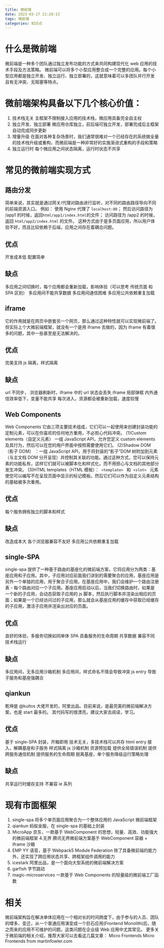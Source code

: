 ```yaml
---
title: 微前端
date: 2023-03-27 21:29:13
tags: 微前端
categories: 知识点
---
```


# 什么是微前端

微前端是一种多个团队通过独立发布功能的方式来共同构建现代化 web 应用的技术手段及方法策略。
微前端可以将多个小型应用整合成一个完整的应用。每个小型应用都是独立开发、独立运行、独立部署的，这就意味着可以多团队并行开发 且有无冲突、无阻塞等特点。

# 微前端架构具备以下几个核心价值：

1. 技术栈无关
   主框架不限制接入应用的技术栈，微应用具备完全自主权
2. 独立开发、独立部署
   微应用仓库独立，前后端可独立开发，部署完成后主框架自动完成同步更新
3. 增量升级
   在面对各种复杂场景时，我们通常很难对一个已经存在的系统做全量的技术栈升级或重构，而微前端是一种非常好的实施渐进式重构的手段和策略
4. 独立运行时
   每个微应用之间状态隔离，运行时状态不共享

# 常见的微前端实现方式

## 路由分发

简单来说，其实就是通过网关/代理对路由进行监听，对不同的路由路径导向不同的前端资源入口。
例如：
使用 Nginx 代理了 `localhost:80`；
然后访问路径为 /app1 的时候，返回`html/app1/index.html`的文件；
访问路径为 /app2 的时候，返回 `html/app2/index.html` 的文件。
这种方式由于是多页面应用，所以用户体验不好，而且比较依赖于后端，应用之间存在着耦合问题。

## 优点

开发成本低
配置简单

## 缺点

多应用之间切换时，每个应用都会重新加载，影响体验（可以思考 传统页面 和 SPA 区别）
多应用间不能共享数据
多应用间通信困难
多应用公共依赖重复加载

## iframe

它的作用就是在网页中嵌套另一个网页，那么通过这种特性就可以实现微前端了。
但实际上个大微前端框架，就没有一个是用 iframe 去做的，因为 iframe 有着很多的问题，其中一些甚至是无法解决的。

## 优点

完美支持 js 隔离，样式隔离

## 缺点

url 不同步， 浏览器刷新时，iframe 中的 url 状态会丢失
iframe 局部弹框
内外通信效率低下，变量不能共享
每次进入，资源都会被重新加载，速度较慢

## Web Components

Web Components 它由三项主要技术组成，它们可以一起使用来创建封装功能的定制元素，可以在你喜欢的任何地方重用，不必担心代码冲突。
(1)Custom elements（自定义元素） 一组 JavaScript API，允许您定义 custom elements 及其行为，然后可以在您的用户界面中按照需要使用它们。
(2)Shadow DOM（影子 DOM） ：一组 JavaScript API，用于将封装的“影子”DOM 树附加到元素（与主文档 DOM 分开呈现）并控制其关联的功能。通过这种方式，您可以保持元素的功能私有，这样它们就可以被脚本化和样式化，而不用担心与文档的其他部分发生冲突。
(3)HTML templates（HTML 模板）：` <template> ` 和  `<slot> ` 元素使您可以编写不在呈现页面中显示的标记模板。然后它们可以作为自定义元素结构的基础被多次重用。

## 优点

每个服务拥有独立的脚本和样式

## 缺点

改造成本大
各个浏览器兼容不友好
多应用公共依赖重复加载

## single-SPA

single-spa 提供了一种基于路由的基座化的微前端方案，它将应用分为两类：基座应用和子应用。其中，子应用对应前面我们讲到的需要聚合的应用，基座应用是另外一个单独的应用，用于聚合子应用。在基座应用中，我们会维护一个路由注册表 - 每个路由对应一个子应用。基座应用启动以后，当我们切换路由时，如果是一个新的子应用，会动态获取子应用的 js 脚本，然后执行脚本并渲染出相应的页面；如果是一个已经访问过的子应用，那么就会从基座应用的缓存中获取已经缓存的子应用，激活子应用并渲染出对应的页面。

## 优点

良好的体验，多服务切换如同单体 SPA
具备服务的生命周期
共享数据
兼容不同技术栈运行

## 缺点

多应用间，无多应用沙箱机制
多应用间，样式命名不慎会导致冲突
js entry 导致子服务和基座强耦合

## qiankun

乾坤是 @kuitos 大佬开发的，阿里出品。目前来说，是最完美的微前端解决方案，也是 start 最多的。
其代码写的很漂亮，建议大家去阅读，学习。

## 优点

基于 single-SPA 封装，开箱即用
技术无关，多技术栈可以共存
html entry 接入，解耦基座和子服务
样式隔离
js 沙箱机制
资源预加载
提供全局错误机制
提供跨服务通信机制
提供服务的生命周期
脱离基座，单个服务降级运行策略处理

## 缺点

共享运行时缓存支持
不兼容 ie 系列

# 现有市面框架

1. single-spa 将多个单页面应用聚合为一个整体应用的 JavaScript 微前端框架
2. qiankun 蚂蚁金服，在 single-spa 的基础上封装
3. MicroApp 京东，一款基于 WebComponent 的思想，轻量、高效、功能强大的微前端框架 4.无界 腾讯无界微前端方案基于 WebComponent 容器 + iframe 沙箱
4. EMP YY 语音，基于 Webpack5 Module Federation 除了具备微前端的能力外，还实现了跨应用状态共享、跨框架组件调用的能力
5. icestark 阿里出品，是一个面向大型系统的微前端解决方案
6. garfish 字节跳动
7. magic-microservices 一款基于 Web Components 的轻量级的微前端工厂函数

# 相关

微前端架构旨在解决单体应用在一个相对长的时间跨度下，由于参与的人员、团队的增多、变迁，从一个普通应用演变成一个巨石应用(Frontend Monolith)后，随之而来的应用不可维护的问题。这类问题在企业级 Web 应用中尤其常见。
更多关于微前端的相关介绍，推荐大家可以去看这几篇文章：
Micro Frontends
Micro Frontends from martinfowler.com

